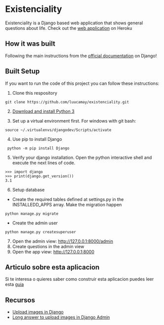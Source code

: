 # Existenciality

Existenciality is a Django based web application that shows general questions about life. Check out the [web application](djangoimilla.herokuapp.com) on Heroku

## How it was built

Following the main instructions from the [official documentation](https://docs.djangoproject.com/en/3.1/intro/tutorial01/) on Django!

## Built Setup

If you want to run the code of this project you can follow these instructions:

1. Clone this respository

```
git clone https://github.com/luucamay/existenciality.git
```

2. [Download and install Python 3](https://www.python.org/downloads/)

3. Set up a virtual environment first. For windows with git bash:

```
source ~/.virtualenvs/djangodev/Scripts/activate
```

4. Use pip to install Django

```
 python -m pip install Django
```

5. Verify your django installation. Open the python interactive shell and execute the next lines of code.

```
>>> import django
>>> print(django.get_version())
3.1
```

6. Setup database

- Create the required tables defined at settings.py in the INSTALLEDD_APPS array. Make the migration happen

```
python manage.py migrate
```

- Create the admin user

```
python manage.py createsuperuser
```

7. Open the admin view: http://127.0.0.1:8000/admin
8. Create questions in the admin view
9. Open the app view: http://127.0.0.1:8000

## Articulo sobre esta aplicacion

Si te interesa o quieres saber como construir esta aplicacion puedes leer esta [guia](https://www.djangoproject.com/start/)

## Recursos

- [Upload images in Django](https://www.geeksforgeeks.org/python-uploading-images-in-django/)
- [Long answer to upload images in Django Admin](https://teamtreehouse.com/community/django-display-imagefield-with-adminsiteregistermodelmymodel-trick)
